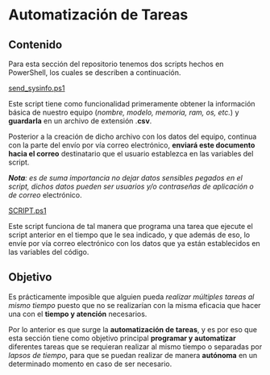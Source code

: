 # Automatización de Tareas

## Contenido
Para esta sección del repositorio tenemos dos scripts hechos en PowerShell, los cuales se describen a continuación.

[send_sysinfo.ps1](https://github.com/Yaayoo15/PIA/blob/main/Automatizaci%C3%B3n%20de%20Tareas/send_sysinfo.ps1)

Este script tiene como funcionalidad primeramente obtener la información básica de nuestro equipo (*nombre, modelo, memoria, ram, os, etc.*) y **guardarla** en un archivo de extensión .**csv**.

Posterior a la creación de dicho archivo con los datos del equipo, continua con la parte del envío por vía correo electrónico, **enviará este documento hacia el correo** destinatario que el usuario establezca en las variables del script.

***Nota**: es de suma importancia no dejar datos sensibles pegados en el script, dichos datos pueden ser usuarios y/o contraseñas de aplicación o de correo* electrónico.

[SCRIPT.ps1](https://github.com/Yaayoo15/PIA/blob/main/Automatizaci%C3%B3n%20de%20Tareas/SCRIPT.ps1)

Este script funciona de tal manera que programa una tarea que ejecute el script anterior en el tiempo que le sea indicado, y que además de eso, lo envíe por vía correo electrónico con los datos que ya están establecidos en las variables del código.

## Objetivo

Es prácticamente imposible que alguien pueda *realizar múltiples tareas al mismo tiempo* puesto que no se realizarían con la misma eficacia que hacer una con el **tiempo y atención** necesarios.

Por lo anterior es que surge la **automatización de tareas**, y es por eso que esta sección tiene como objetivo principal **programar y automatizar** diferentes tareas que se requieran realizar al mismo tiempo o separadas por *lapsos de tiempo*, para que se puedan realizar de manera **autónoma** en un determinado momento en caso de ser necesario.

